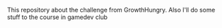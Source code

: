 This repository about the challenge from GrowthHungry. Also I'll do some stuff to the course in gamedev club
